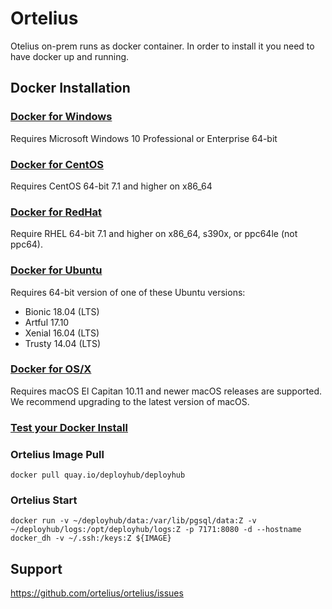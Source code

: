 # Ortelius

Otelius on-prem runs as docker container.  In order to install it you need to have docker up and running.

## Docker Installation
### [Docker for Windows](https://docs.docker.com/docker-for-windows/install/)
Requires Microsoft Windows 10 Professional or Enterprise 64-bit

### [Docker for CentOS](https://docs.docker.com/install/linux/docker-ce/centos/)
Requires CentOS 64-bit 7.1 and higher on x86_64

### [Docker for RedHat](https://docs.docker.com/install/linux/docker-ee/rhel/)
Require RHEL 64-bit 7.1 and higher on x86_64, s390x, or ppc64le (not ppc64).

### [Docker for Ubuntu](https://docs.docker.com/install/linux/docker-ce/ubuntu/)
Requires 64-bit version of one of these Ubuntu versions:
* Bionic 18.04 (LTS)
* Artful 17.10
* Xenial 16.04 (LTS)
* Trusty 14.04 (LTS)

### [Docker for OS/X](https://docs.docker.com/docker-for-mac/install/)
Requires macOS El Capitan 10.11 and newer macOS releases are supported. We recommend upgrading to the latest version of macOS.

### [Test your Docker Install](https://docs.docker.com/get-started/#test-docker-installation)

### Ortelius Image Pull
```
docker pull quay.io/deployhub/deployhub
```
### Ortelius Start
```
docker run -v ~/deployhub/data:/var/lib/pgsql/data:Z -v ~/deployhub/logs:/opt/deployhub/logs:Z -p 7171:8080 -d --hostname docker_dh -v ~/.ssh:/keys:Z ${IMAGE}
```

## Support

https://github.com/ortelius/ortelius/issues

